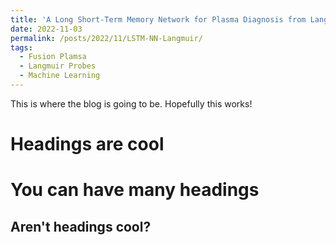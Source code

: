 ```yaml
---
title: 'A Long Short-Term Memory Network for Plasma Diagnosis from Langmuir Probe Data'
date: 2022-11-03
permalink: /posts/2022/11/LSTM-NN-Langmuir/
tags:
  - Fusion Plamsa
  - Langmuir Probes
  - Machine Learning
---
```


This is where the blog is going to be. Hopefully this works! 

Headings are cool
======

You can have many headings
======

Aren't headings cool?
------